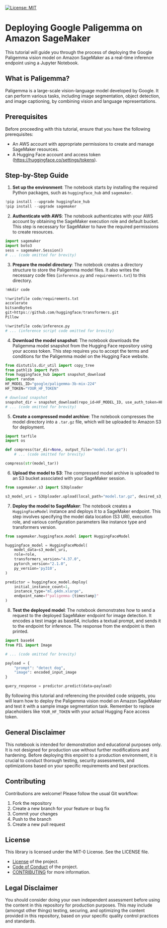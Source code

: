 [![License: MIT](https://img.shields.io/badge/License-MIT-yellow.svg)](https://opensource.org/licenses/MIT)

# Deploying Google Paligemma on Amazon SageMaker

This tutorial will guide you through the process of deploying the Google Paligemma vision model on Amazon SageMaker as a real-time inference endpoint using a Jupyter Notebook.

## What is Paligemma?

Paligemma is a large-scale vision-language model developed by Google. It can perform various tasks, including image segmentation, object detection, and image captioning, by combining vision and language representations.

## Prerequisites

Before proceeding with this tutorial, ensure that you have the following prerequisites:

- An AWS account with appropriate permissions to create and manage SageMaker resources.
- A Hugging Face account and access token (https://huggingface.co/settings/tokens).

## Step-by-Step Guide

1. **Set up the environment**: The notebook starts by installing the required Python packages, such as `huggingface_hub` and `sagemaker`.

```python
!pip install --upgrade huggingface_hub
!pip install --upgrade sagemaker
```

2. **Authenticate with AWS**: The notebook authenticates with your AWS account by obtaining the SageMaker execution role and default bucket. This step is necessary for SageMaker to have the required permissions to create resources.

```python
import sagemaker
import boto3
sess = sagemaker.Session()
# ... (code omitted for brevity)
```

3. **Prepare the model directory**: The notebook creates a directory structure to store the Paligemma model files. It also writes the necessary code files (`inference.py` and `requirements.txt`) to this directory.

```python
!mkdir code
```

```python
%%writefile code/requirements.txt
accelerate
bitsandbytes
git+https://github.com/huggingface/transformers.git
Pillow
```

```python
%%writefile code/inference.py
# ... (inference script code omitted for brevity)
```

4. **Download the model snapshot**: The notebook downloads the Paligemma model snapshot from the Hugging Face repository using your access token. This step requires you to accept the terms and conditions for the Paligemma model on the Hugging Face website.

```python
from distutils.dir_util import copy_tree
from pathlib import Path
from huggingface_hub import snapshot_download
import random
HF_MODEL_ID="google/paligemma-3b-mix-224"
HF_TOKEN="YOUR_HF_TOKEN"

# download snapshot
snapshot_dir = snapshot_download(repo_id=HF_MODEL_ID, use_auth_token=HF_TOKEN)
# ... (code omitted for brevity)
```

5. **Create a compressed model archive**: The notebook compresses the model directory into a `.tar.gz` file, which will be uploaded to Amazon S3 for deployment.

```python
import tarfile
import os

def compress(tar_dir=None, output_file="model.tar.gz"):
    # ... (code omitted for brevity)

compress(str(model_tar))
```

6. **Upload the model to S3**: The compressed model archive is uploaded to an S3 bucket associated with your SageMaker session.

```python
from sagemaker.s3 import S3Uploader

s3_model_uri = S3Uploader.upload(local_path="model.tar.gz", desired_s3_uri=f"s3://{sess.default_bucket()}/paligemma")
```

7. **Deploy the model to SageMaker**: The notebook creates a `HuggingFaceModel` instance and deploys it to a SageMaker endpoint. This step involves specifying the model data location (S3 URI), execution role, and various configuration parameters like instance type and transformers version.

```python
from sagemaker.huggingface.model import HuggingFaceModel

huggingface_model = HuggingFaceModel(
    model_data=s3_model_uri,
    role=role,
    transformers_version="4.37.0",
    pytorch_version="2.1.0",
    py_version='py310',
)

predictor = huggingface_model.deploy(
    initial_instance_count=1,
    instance_type="ml.g4dn.xlarge",
    endpoint_name=f"paligemma-{timestamp}"
)
```

8. **Test the deployed model**: The notebook demonstrates how to send a request to the deployed SageMaker endpoint for image detection. It encodes a test image as base64, includes a textual prompt, and sends it to the endpoint for inference. The response from the endpoint is then printed.

```python
import base64
from PIL import Image

# ... (code omitted for brevity)

payload = {
    "prompt": "detect dog",
    "image": encoded_input_image
}

query_response = predictor.predict(data=payload)
```

By following this tutorial and referencing the provided code snippets, you will learn how to deploy the Paligemma vision model on Amazon SageMaker and test it with a sample image segmentation task. Remember to replace placeholders like `YOUR_HF_TOKEN` with your actual Hugging Face access token.


## General Disclaimer

This notebook is intended for demonstration and educational purposes only. It is not designed for production use without further modifications and hardening. Before deploying this enpoint to a production environment, it is crucial to conduct thorough testing, security assessments, and optimizations based on your specific requirements and best practices.

## Contributing

Contributions are welcome! Please follow the usual Git workflow:

1. Fork the repository
2. Create a new branch for your feature or bug fix
3. Commit your changes
4. Push to the branch
5. Create a new pull request

## License

This library is licensed under the MIT-0 License. See the LICENSE file.

- [License](LICENSE) of the project.
- [Code of Conduct](CODE_OF_CONDUCT.md) of the project.
- [CONTRIBUTING](CONTRIBUTING.md#security-issue-notifications) for more information.

## Legal Disclaimer

You should consider doing your own independent assessment before using the content in this repository for production purposes. This may include (amongst other things) testing, securing, and optimizing the content provided in this repository, based on your specific quality control practices and standards.
